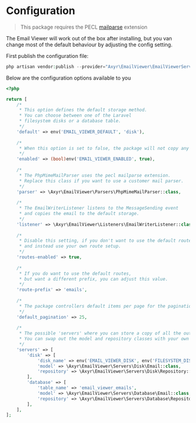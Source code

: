 # Configuration

> This package requires the PECL [mailparse](https://www.php.net/manual/en/book.mailparse.php) extension

The Email Viewer will work out of the box after installing,
but you van change most of the default behaviour by adjusting the config setting.

First publish the configuration file:

```php
php artisan vendor:publish --provider="Axyr\EmailViewer\EmailViewerServiceProvider"
```

Below are the configuration options available to you

```php
<?php

return [
    /*
     * This option defines the default storage method.
     * You can choose between one of the Laravel 
     * filesystem disks or a database table.
     */
    'default' => env('EMAIL_VIEWER_DEFAULT', 'disk'),
    
    /*
     * When this option is set to false, the package will not copy any emails. 
     */
    'enabled' => (bool)env('EMAIL_VIEWER_ENABLED', true),
    
    /*
     * The PhpMimeMailParser uses the pecl mailparse extension.
     * Replace this class if you want to use a customer mail parser.
     */
    'parser' => \Axyr\EmailViewer\Parsers\PhpMimeMailParser::class,
    
    /*
     * The EmailWriterListener listens to the MessageSending event
     * and copies the email to the default storage.
     */
    'listener' => \Axyr\EmailViewer\Listeners\EmailWriterListener::class,
    
    /*
     * Disable this setting, if you don't want to use the default routes
     * and instead use your own route setup.
     */
    'routes-enabled' => true,
    
    /*
     * If you do want to use the default routes,
     * but want a different prefix, you can adjust this value.
     */
    'route-prefix' => 'emails',
    
    /*
     * The package controllers default items per page for the pagination results.
     */
    'default_pagination' => 25,
    
    /*
     * The possible 'servers' where you can store a copy of all the outgoing emails.
     * You can swap out the model and repository classes with your own implementations.
     */
    'servers' => [
        'disk' => [
            'disk_name' => env('EMAIL_VIEWER_DISK', env('FILESYSTEM_DISK', 'local')),
            'model' => \Axyr\EmailViewer\Servers\Disk\Email::class,
            'repository' => \Axyr\EmailViewer\Servers\Disk\Repository::class,
        ],
        'database' => [
            'table_name' => 'email_viewer_emails',
            'model' => \Axyr\EmailViewer\Servers\Database\Email::class,
            'repository' => \Axyr\EmailViewer\Servers\Database\Repository::class,
        ],
    ],
];
```
